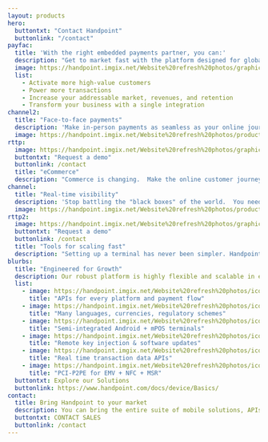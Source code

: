```yaml
---
layout: products
hero:
  buttontxt: "Contact Handpoint"
  buttonlink: "/contact"
payfac: 
  title: 'With the right embedded payments partner, you can:'
  description: "Get to market fast with the platform designed for global scale"
  image: https://handpoint.imgix.net/Website%20refresh%20photos/graphics/Handpoint%20values%20target.png
  list: 
    - Activate more high-value customers
    - Power more transactions
    - Increase your addressable market, revenues, and retention
    - Transform your business with a single integration
channel2: 
  title: "Face-to-face payments"
  description: 'Make in-person payments as seamless as your online journey. <br> <br>- <a href="https://www.handpoint.com/specs/apis/"><b>APIs</b></a> to embed payments and unify customer intelligence <br>- <a href="https://www.handpoint.com/specs/terminal-range/"><b>Nextgen Terminals</b></a> that transform customer interaction<br> - Seamless activation for happy customers and faster scaling <br>- <a href="https://www.handpoint.com/specs/paymenttypes/"><b>Payment types</b></a> that are feature rich - like BIN look-ups, MOTO, multi-MID, and more<br>- <a href="https://www.handpoint.com/specs/security/"><b>Security</b></a> that protects your software and your customers <br> - Life-cycle management so your apps, terminals, and features are always up-to-date'
  image: https://handpoint.imgix.net/Website%20refresh%20photos/product-images/smartpos_3ways.png
rttp: 
  image: https://handpoint.imgix.net/Website%20refresh%20photos/graphics/ecommerce.jpg
  buttontxt: "Request a demo"
  buttonlink: /contact
  title: "eCommerce"
  description: "Commerce is changing.  Make the online customer journey seamless with: <br><br>- Simple APIs <br>- Hosted payments pages <br>- Pay-by-link<br>-  Tokens<br>- APMs <br> - Shopping cart integrations<br> - Secure PCI environment"
channel: 
  title: "Real-time visibility"
  description: 'Stop battling the "black boxes" of the world.  You need info and insights right now. With Handpoint, get persistent tokens from every point of interaction and see details on every transaction, every message, in real time: online, downloadable, or via <a href="https://www.handpoint.com/docs/txnfeedapi/"><b>TXN Feed API.</b></a>'
  image: https://handpoint.imgix.net/Website%20refresh%20photos/product-images/TMS%20and%20Real%20Time%20Data.png
rttp2: 
  image: https://handpoint.imgix.net/Website%20refresh%20photos/graphics/Analytics%20why.png
  buttontxt: "Request a demo"
  buttonlink: /contact
  title: "Tools for scaling fast"
  description: "Setting up a terminal has never been simpler. Handpoint's cloud-hosted Terminal Management System gives you remote software updates, remote terminal key injection, and instant config building to control the entire merchant experience with the click of a mouse. Your merchants benefit from the seamless activation, up-to-date terminals, and instant access to new features."
blurbs:
  title: "Engineered for Growth" 
  description: Our robust platform is highly flexible and scalable in every direction, <br>allowing you to respond to the dynamic payments landscape. Handpoint can add SDKs, logic, tools, countries, and payment types. And, the entire Handpoint platform is hosted and <b>PCI-DSS certifed on AWS</b> for infinite scalability, so there is no limit to your potential.
  list: 
    - image: https://handpoint.imgix.net/Website%20refresh%20photos/icons/ico07.svg
      title: "APIs for every platform and payment flow"
    - image: https://handpoint.imgix.net/Website%20refresh%20photos/icons/ico09.svg
      title: "Many languages, currencies, regulatory schemes"
    - image: https://handpoint.imgix.net/Website%20refresh%20photos/icons/ico11.svg
      title: "Semi-integrated Android + mPOS terminals"
    - image: https://handpoint.imgix.net/Website%20refresh%20photos/icons/ico08.svg
      title: "Remote key injection & software updates"
    - image: https://handpoint.imgix.net/Website%20refresh%20photos/icons/ico03.svg
      title: "Real time transaction data APIs"
    - image: https://handpoint.imgix.net/Website%20refresh%20photos/icons/ico06.svg
      title: "PCI-P2PE for EMV + NFC + MSR"
  buttontxt: Explore our Solutions
  buttonlink: https://www.handpoint.com/docs/device/Basics/
contact:
  title: Bring Handpoint to your market
  description: You can bring the entire suite of mobile solutions, APIs, and management tools to your market with a single integration.
  buttontxt: CONTACT SALES
  buttonlink: /contact
---
```

